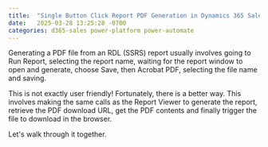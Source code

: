 ```yaml
---
title:  "Single Button Click Report PDF Generation in Dynamics 365 Sales"
date:   2025-03-28 13:25:28 -0700
categories: d365-sales power-platform power-automate
---
```

Generating a PDF file from an RDL (SSRS) report usually involves going to Run Report, selecting the report name, waiting for the report window to open and generate, choose Save, then Acrobat PDF, selecting the file name and saving. 

This is not exactly user friendly! Fortunately, there is a better way. This involves making the same calls as the Report Viewer to generate the report, retrieve the PDF download URL, get the PDF contents and finally trigger the file to download in the browser. 

Let's walk through it together.